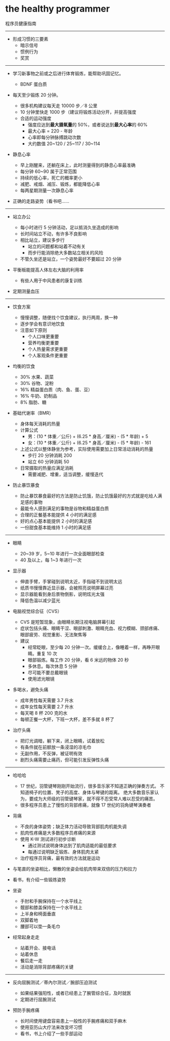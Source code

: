 # the healthy programmer

程序员健康指南

---

- 形成习惯的三要素
	- 暗示信号
	- 惯例行为
	- 奖赏

---

- 学习新事物之前或之后进行体育锻炼，能帮助巩固记忆。
	- BDNF 蛋白质

- 每天至少锻炼 20 分钟。
	- 很多机构建议每天走 10000 步／8 公里
	- 10 分钟里快走 1000 步（建议将锻炼活动分开，并提高强度
	- 合适的运动强度
		- 强度应达到**最大摄氧量**的 50%，或者说达到**最大心率**的 60%
		- 最大心率 = 220 - 年龄
		- 心率即每分钟脉搏跳动次数
		- 大约数值 20~120 / 25~117 / 30~114

- 静息心率
	- 早上刚醒来，还躺在床上，此时测量得到的静息心率最准确
	- 每分钟 60~90 属于正常范围
	- 持续的低心率，死亡的概率更小
	- 减肥、戒烟、减压、锻炼，都能降低心率
	- 每两星期测量一次静息心率

- 正确的走路姿势（看书吧……

---

- 站立办公
	- 每小时进行 5 分钟活动，足以抵消久坐造成的影响
	- 长时间站立不动，有许多不良影响
	- 相比站立，建议多步行
		- 站立的问题都和站着不动有关
		- 而步行能消除绝大多数站立相关的风险
	- 不管久坐还是站立，一个姿势最好不要超过 20 分钟

- 平衡板能提高人体左右大脑的利用率
	- 有些人用于中风患者的康复训练

- 定期测量血压

---

- 饮食方案
	- 慢慢调整，随便找个饮食建议，执行两周，换一种
	- 逐步学会有意识地饮食
	- 注意如下原则
		- 个人口味更重要
		- 营养均衡更重要
		- 个人热量需求更重要
		- 个人客观条件更重要

- 均衡的饮食
	- 30% 水果、蔬菜
	- 30% 谷物、淀粉
	- 16% 精益蛋白质（肉、鱼、蛋、豆）
	- 16% 牛奶、奶制品
	- 8% 脂肪、糖

- 基础代谢率（BMR）
	- 身体每天消耗的热量
	- 计算公式
		- 男：(10 * 体重／公斤) + (6.25 * 身高／厘米) - (5 * 年龄) + 5
		- 女：(10 * 体重／公斤) + (6.25 * 身高／厘米) - (5 * 年龄) - 161
	- 上述公式以整体静坐为参考，实际使用需要加上日常活动消耗的热量
		- 步行 20 分钟消耗 200
		- 站立 60 分钟消耗 50
	- 日常摄取的热量应满足消耗
		- 需要减肥、增重，适当调整，缓慢迭代

- 防止暴饮暴食
	- 防止暴饮暴食最好的方法是防止饥饿，防止饥饿最好的方式就是吃给人满足感的事物
	- 最能令人感到满足的事物是谷物和精益蛋白质
	- 合理的正餐基本能提供 4 小时的满足感
	- 好的点心基本能提供 2 小时的满足感
	- 一份甜食基本能维持 1 小时的满足感

---

- 眼睛
	- 20~39 岁，5~10 年进行一次全面眼部检查
	- 40 及以上，每 1~3 年进行一次

- 显示器
	- 伸直手臂，手掌碰到说明太近，手指碰不到说明太远
	- 纸质书慢慢靠近显示器，会被照亮说明屏幕过亮
	- 显示器能看到身后景物倒影，说明炫光太强
	- 降低色温以减少蓝光

- 电脑视觉综合征（CVS）
	- CVS 是短暂现象，由眼睛长期注视电脑屏幕引起
	- 症状包括头痛、眼睛干涩、眼部刺激、眼睛充血、视力模糊、颈部疼痛、眼部疲劳、视觉重影、无法聚焦等
	- 建议
		- 经常眨眼，至少每 20 分钟一次。缓缓合上，像睡着一样，再睁开眼睛。重复 10 次
		- 眼部锻炼。每工作 20 分钟，看 6 米远的物体 20 秒
		- 多休息。每次休息 5 分钟
		- 尽可能不要总戴眼镜
		- 使用滤光眼镜

- 多喝水，避免头痛
	- 成年男性每天需要 3.7 升水
	- 成年女性每天需要 2.7 升水
	- 每天喝 8 杯 200 克的水
	- 每顿正餐一大杯，下班一大杯，差不多就 8 杯了

- 治疗头痛
	- 把灯光调暗，躺下来，闭上眼睛，试着放松
	- 有条件就在前额放一条浸湿的凉毛巾
	- 无副作用，不反弹，被证明有效
	- 剧烈头痛需要止痛药，但可能引发反弹性头痛

---

- 哈哈哈
	- 17 世纪，羽管键琴刚刚开始流行，很多音乐家不知道正确的弹奏方式。
		不知道椅子的位置、凳子的高度、身体与琴键的距离。
		绝大多数音乐家认为，要成为大师级的羽管键琴家，就不得不忍受常人难以忍受的痛苦。
	- 很多程序员患上了慢性的背部疼痛，就像 17 世纪的羽角键琴演奏者

- 背痛
	- 不良的身体姿势；缺乏体力活动导致背部肌肉机能失调
	- 肌肉性疼痛是大多数程序员疼痛的来源
	- 使用 K-W 测试进行初步诊断
		- 通过测试说明身体达到了肌肉适能的最低要求
		- 每通过说明缺乏锻炼、身体肌肉太紧
	- 治疗程序员背痛，最有效的方法就是运动

- 与笔直的坐姿相比，懒散的坐姿会给肌肉带来双倍的压力和拉力

- 看书，有介绍一些锻炼姿势

- 坐姿
	- 手肘和手腕保持在一个水平线上
	- 髋部和膝盖保持在一个水平线上
	- 上半身和椅面垂直
	- 双脚着地
	- 腰部可以垫一条毛巾

- 经常起身走走
	- 站着开会、接电话
	- 站着休息
	- 餐后走一走
	- 活动是消除背部疼痛的关键

---

- 反向屈腕测试／蒂內尔测试／腕部压迫测试
	- 如果结果强阳性，或者已经患上了腕管综合征，及时就医
	- 定期进行屈腕测试

- 预防手腕疼痛
	- 长时间使用键盘容易患上一般性的手腕疼痛和双手麻木
	- 使用亚历山大疗法来改变坏习惯
	- 看书，书上介绍了一些手部运动

